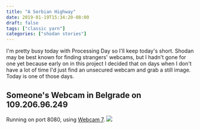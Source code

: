 ```yaml
---
title: "A Serbian Highway"
date: 2019-01-19T15:34:20-08:00
draft: false
tags: ["classic yarn"]
categories: ["shodan stories"]
---
```


I'm pretty busy today with Processing Day so I'll keep today's short. Shodan may be best known for finding strangers' webcams, but I hadn't gone for one yet because early on in this project I decided that on days when I don't have a lot of time I'd just find an unsecured webcam and grab a still image. Today is one of those days.

## Someone's Webcam in Belgrade on 109.206.96.249
Running on port 8080, using [Webcam 7](http://www.webcamxp.com/home.aspx).
![](/images/100Days/Day16/belgrade.png)
